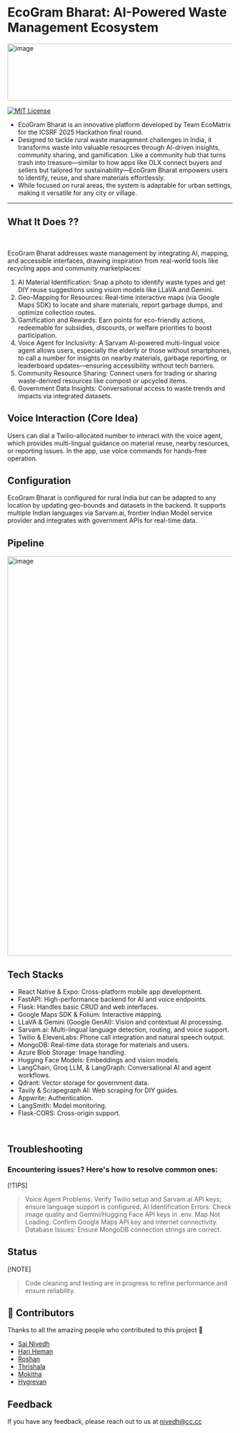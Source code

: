 # EcoGram Bharat: AI-Powered Waste Management Ecosystem

<img width="512" height="128" alt="image" src="https://github.com/user-attachments/assets/30429389-c6a2-4a6b-9a01-d945a5c0c8d8" />


[![MIT License](https://img.shields.io/badge/License-MIT-green.svg)](https://choosealicense.com/licenses/mit/)

- EcoGram Bharat is an innovative platform developed by Team EcoMatrix for the ICSRF 2025 Hackathon final round.
- Designed to tackle rural waste management challenges in India, it transforms waste into valuable resources through AI-driven insights, community sharing, and gamification. Like a community hub that turns trash into treasure—similar to how apps like OLX connect buyers and sellers but tailored for sustainability—EcoGram Bharat empowers users to identify, reuse, and share materials effortlessly.
- While focused on rural areas, the system is adaptable for urban settings, making it versatile for any city or village.

---

## What It Does ??
<br>

EcoGram Bharat addresses waste management by integrating AI, mapping, and accessible interfaces, drawing inspiration from real-world tools like recycling apps and community marketplaces:

1. AI Material Identification: Snap a photo to identify waste types and get DIY reuse suggestions using vision models like LLaVA and Gemini.
2. Geo-Mapping for Resources: Real-time interactive maps (via Google Maps SDK) to locate and share materials, report garbage dumps, and optimize collection routes.
3. Gamification and Rewards: Earn points for eco-friendly actions, redeemable for subsidies, discounts, or welfare priorities to boost participation.
4. Voice Agent for Inclusivity: A Sarvam AI-powered multi-lingual voice agent allows users, especially the elderly or those without smartphones, to call a number for insights on nearby materials, garbage reporting, or leaderboard updates—ensuring accessibility without tech barriers.
5. Community Resource Sharing: Connect users for trading or sharing waste-derived resources like compost or upcycled items.
6. Government Data Insights: Conversational access to waste trends and impacts via integrated datasets.



## Voice Interaction (Core Idea)

Users can dial a Twilio-allocated number to interact with the voice agent, which provides multi-lingual guidance on material reuse, nearby resources, or reporting issues.
In the app, use voice commands for hands-free operation.

## Configuration
EcoGram Bharat is configured for rural India but can be adapted to any location by updating geo-bounds and datasets in the backend. It supports multiple Indian languages via Sarvam.ai, frontier Indian Model service provider and integrates with government APIs for real-time data.


## Pipeline
<img width="729" height="895" alt="image" src="https://github.com/user-attachments/assets/ed1f69cd-aee5-40ae-854f-68b13e35afdb" />

## Tech Stacks
- React Native & Expo: Cross-platform mobile app development.
- FastAPI: High-performance backend for AI and voice endpoints.
- Flask: Handles basic CRUD and web interfaces.
- Google Maps SDK & Folium: Interactive mapping.
- LLaVA & Gemini (Google GenAI): Vision and contextual AI processing.
- Sarvam.ai: Multi-lingual language detection, routing, and voice support.
- Twilio & ElevenLabs: Phone call integration and natural speech output.
- MongoDB: Real-time data storage for materials and users.
- Azure Blob Storage: Image handling.
- Hugging Face Models: Embeddings and vision models.
- LangChain, Groq LLM, & LangGraph: Conversational AI and agent workflows.
- Qdrant: Vector storage for government data.
- Tavily & Scrapegraph AI: Web scraping for DIY guides.
- Appwrite: Authentication.
- LangSmith: Model monitoring.
- Flask-CORS: Cross-origin support.

<br>

## Troubleshooting
### Encountering issues? Here's how to resolve common ones:

[!TIPS]
> Voice Agent Problems: Verify Twilio setup and Sarvam.ai API keys; ensure language support is configured.
> AI Identification Errors: Check image quality and Gemini/Hugging Face API keys in .env.
> Map Not Loading: Confirm Google Maps API key and internet connectivity.
> Database Issues: Ensure MongoDB connection strings are correct.

## Status

[!NOTE]
> Code cleaning and testing are in progress to refine performance and ensure reliability.


## 👥 Contributors

Thanks to all the amazing people who contributed to this project 💚

- [Sai Nivedh](https://github.com/SaiNivedh26)  
- [Hari Heman](https://github.com/HXMAN76)  
- [Roshan](https://github.com/Twinn-github09)  
- [Thrishala](https://github.com/thrishalasivakumar)  
- [Mokitha](https://github.com/Mokitha-Sakthi)  
- [Hygrevan](https://github.com/Hygrevan-343)


## Feedback

If you have any feedback, please reach out to us at nivedh@cc.cc


